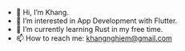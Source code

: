 - 👋 Hi, I’m Khang.
- 👀 I’m interested in App Development with Flutter.
- 🌱 I’m currently learning Rust in my free time.
- 📫 How to reach me: khangnghiem@gmail.com


